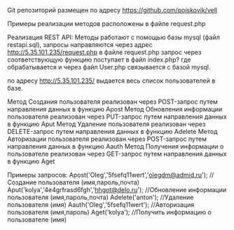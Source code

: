 Git репозиторий размещен по адресу https://github.com/poiskovik/vell


Примеры реализации методов расположены в файле request.php

Реализация REST API:
Методы работают с помощью базы mysql (файл restapi.sql), запросы направляются через адрес http://5.35.101.235/request.php
в файле request.php запрос через соответствующую функцию поступает в файл index.php? где обрабатывается и через файл User.php связывается с базой mysql.

по адресу http://5.35.101.235/ выдается весь список пользователей в базе.

Метод Создания пользователя реализован через POST-запрос путем направления данных в функцию Apost
Метод Обновления информации пользователя реализован через PUT-запрос путем направления данных в функцию Aput
Метод Удаление пользователя реализован через DELETE-запрос путем направления данных в функцию Adelete
Метод Авторизации пользователя реализован через POST-запрос путем направления данных в функцию Aauth
Метод Получения информации о пользователе реализован через GET-запрос путем направления данных в функцию Aget

Примеры запросов:
Apost('Oleg','5fsefq11wert','olegdm@admid.ru'); //Создание пользователя (имя,пароль,почта)
Aput('kolya','4e4grfrasd6fgh','hhgot@delo.ru'); //Обновление информации пользователя (имя,пароль,почта)
Adelete('anton'); //Удаление пользователя (имя)
Aauth('Oleg','5fsefq11wert'); //Авторизация пользователя (имя,пароль)
Aget('kolya'); //Получить информацию о пользователе (имя)

